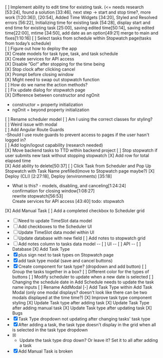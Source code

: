 [ ] Implement ability to edit time for existing task. (<= needs research [53:24], found a solution [33:46], next step -> start and stop time?, more work [1:20:36]), [20:54], Added Time Widgets [34:20], Styled and Resolved errors [56:22], Initializing time for existing task [54:28], display start and end time for existing task [25:00], saving edited time[50:14], saving edited time[22:00], mtime [34:50], add date as an option[49:21] merge to main and fixes[1:10:16]
[ ] Select tasks from schedule within Stopwatch page(tasks from today’s schedule)  
[ ] Figure out how to deploy the app  
[X] Create models for task type, task, and task schedule   
[X] Create services for API access  
[X] Disable ”Go!” after stopping for the time being  
[X] Stop clock after clicking cancel  
[X] Prompt before closing window  
[X] Might need to swap out stopwatch function  
[ ] How do we name the action methods?  
[ ] Fix update dialog for stopwatch page  
[X] Difference between constructor and ngOnit  
- constructor = property initialization  
- ngOnit = beyond property initialization

[ ] Rename scheduler model
[ ] Am I using the correct classes for styling?  
[ ] Weird issue with modal  
[ ] Add Angular Route Guards  
-Should I use route guards to prevent access to pages if the user hasn't logged in?  
[ ] Add login/logout capability (research needed)  
[X] Move backend tasks to TTD within backend project
[ ] Stop stopwatch if user submits new task without stopping stopwatch
[X] Add row for total elapsed time  
[X] Add ability to delete[50:37]
[ ] Click Task from Scheduler and Pop Up Stopwatch with Task Name prefilled(move to Stopwatch page maybe?)
[X] Deploy (CLI) [2:27:18], Deploy (environments) [35:18]

- What is this? -
models, disabling, and canceling[1:24:24]  
confirmation for closing window[1:08:27]  
rewrite stopwatch[56:53]  
Create services for API access [43:40] todo: stopwatch

[X] Add Manual Task
[ ] Add a completed checkbox to Scheduler grid
- [ ] Need to update TimeSlot data model
- [ ] Add checkboxes to the Scheduler UI
- [ ] Update TimeSlot data model within UI
- [ ] Update database with new field
[ ] Add notes to stopwatch grid
- [ ] Add notes column to tasks data model
-- [ ] UI
-- [ ] API
-- [ ] Database
[X] Add Task Type 
- [X] plus sign next to task types on Stopwatch page
- [X] add task type modal (save and cancel buttons)
- [X] Create component for task type? (dropdown and add button)
[ ] Group the tasks together in a box?
[ ] Different color for the types of buttons
[ ] Modify scheduler to update when a new date is selected
[ ] Changing the schedule date in Add Schedule needs to update the task name inputs
[ ] Rename AddModal
[-] Add Task Type within Add Task Modal (only one modal displays? doesn't look like there can be two modals displayed at the time time?)
[X] Improve task type component styling 
[X] Update Task type after adding task
[X] Update Task Type after adding manual task
[X] Update Task type after updating task
[X] Bugs
- [X] Task Type dropdown not updating after changing tasks' task type
- [X] After adding a task, the task type doesn't display in the grid when all is selected in the task type dropdown
- [X] - Update the task type drop down? Or leave it? Set it to all after adding a task
- [X] Add Manual Task is broken
